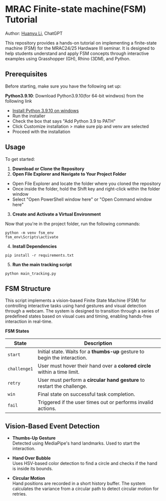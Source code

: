 # MRAC Finite-state machine(FSM) Tutorial
Author: [Huanyu Li](https://github.com/HuanyuL), ChatGPT

This repository provides a hands-on tutorial on implementing a finite-state machine (FSM) for the MRAC24/25 Hardware III seminar. It is designed to help students understand and apply FSM concepts through interactive examples using Grasshopper (GH), Rhino (3DM), and Python.

## Prerequisites

Before starting, make sure you have the following set up:

**Python3.9.10**: Download Python3.9.10(for 64-bit windwos) from the following link
 - [Install Python 3.9.10 on windows](https://www.python.org/ftp/python/3.9.10/python-3.9.10-amd64.exe)
 - Run the installer
 - Check the box that says "Add Python 3.9 to PATH"
 - Click Customize installation > make sure pip and venv are selected
 - Proceed with the installation

## Usage
To get started:

1. **Download or Clone the Repository**  
2. **Open File Explorer and Navigate to Your Project Folder**
 - Open File Explorer and locate the folder where you cloned the repository
 - Once inside the folder, hold the Shift key and right-click within the folder window
 - Select "Open PowerShell window here" or "Open Command window here"
3. **Create and Activate a Virtual Environment**  

Now that you're in the project folder, run the following commands:
```
python -m venv fsm_env
fsm_env\Scripts\activate
```
4. **Install Dependencies**
```
pip install -r requirements.txt

```
5. **Run the main tracking script**
```
python main_tracking.py
```

## FSM Structure

This script implements a vision-based Finite State Machine (FSM) for controlling interactive tasks using hand gestures and visual detection through a webcam. The system is designed to transition through a series of predefined states based on visual cues and timing, enabling hands-free interaction in real-time.

**FSM States**

| State         | Description                                                                 |
|---------------|-----------------------------------------------------------------------------|
| `start`       | Initial state. Waits for a **thumbs-up** gesture to begin the interaction. |
| `challenge1`  | User must hover their hand over a **colored circle** within a time limit.   |
| `retry`       | User must perform a **circular hand gesture** to restart the challenge.     |
| `win`     | Final state on successful task completion.                                  |
| `fail`        | Triggered if the user times out or performs invalid actions.                |

## Vision-Based Event Detection

- **Thumbs-Up Gesture**  
  Detected using MediaPipe's hand landmarks. Used to start the interaction.

- **Hand Over Bubble**  
  Uses HSV-based color detection to find a circle and checks if the hand is inside its bounds.

- **Circular Motion**  
  Hand positions are recorded in a short history buffer. The system calculates the variance from a circular path to detect circular motion for retries.




